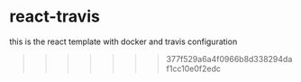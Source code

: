 ﻿# react-travis
this is the react template with docker and travis configuration
>>>>>>> 377f529a6a4f0966b8d338294daf1cc10e0f2edc
